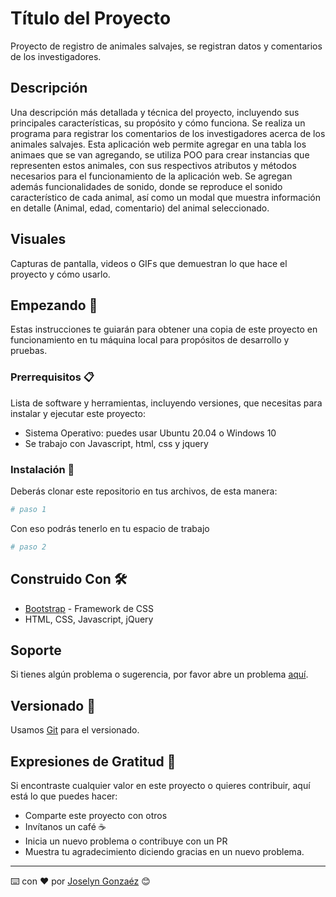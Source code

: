 # Título del Proyecto

Proyecto de registro de animales salvajes, se registran datos y comentarios de los investigadores.

## Descripción

Una descripción más detallada y técnica del proyecto, incluyendo sus principales características, su propósito y cómo funciona.
Se realiza un programa para registrar los comentarios de los investigadores acerca de los animales salvajes. Esta aplicación web permite agregar en una tabla 
los animaes que se van agregando, se utiliza POO para crear instancias que representen estos animales, con sus respectivos atributos y métodos necesarios para el funcionamiento
de la aplicación web.
Se agregan además funcionalidades de sonido, donde se reproduce el sonido característico de cada animal, así como un modal que muestra información en detalle (Animal, edad, comentario) del animal seleccionado.

## Visuales

Capturas de pantalla, videos o GIFs que demuestran lo que hace el proyecto y cómo usarlo.

## Empezando 🚀

Estas instrucciones te guiarán para obtener una copia de este proyecto en funcionamiento en tu máquina local para propósitos de desarrollo y pruebas.

### Prerrequisitos 📋

Lista de software y herramientas, incluyendo versiones, que necesitas para instalar y ejecutar este proyecto:

- Sistema Operativo: puedes usar Ubuntu 20.04 o Windows 10 
- Se trabajo con Javascript, html, css y jquery

### Instalación 🔧

Deberás clonar este repositorio en tus archivos, de esta manera:

```bash
# paso 1
```
Con eso podrás tenerlo en tu espacio de trabajo

```bash
# paso 2
```

## Construido Con 🛠️

- [Bootstrap](https://getbootstrap.com/) - Framework de CSS
- HTML, CSS, Javascript, jQuery

## Soporte

Si tienes algún problema o sugerencia, por favor abre un problema [aquí](https://github.com/your/project/issues).

## Versionado 📌

Usamos [Git](https://git-scm.com) para el versionado.

## Expresiones de Gratitud 🎁

Si encontraste cualquier valor en este proyecto o quieres contribuir, aquí está lo que puedes hacer:

- Comparte este proyecto con otros
- Invítanos un café ☕
- Inicia un nuevo problema o contribuye con un PR
- Muestra tu agradecimiento diciendo gracias en un nuevo problema.

---

⌨️ con ❤️ por [Joselyn Gonzaéz](https://github.com/jesbell) 😊
